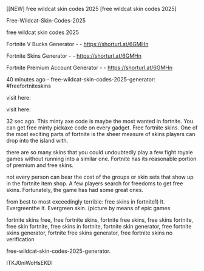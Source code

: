 [[NEW] free wildcat skin codes 2025 [free wildcat skin codes 2025]

Free-Wildcat-Skin-Codes-2025

free wildcat skin codes 2025

Fortnite V Bucks Generator - - https://shorturl.at/6GMHn

Fortnite Skins Generator - - https://shorturl.at/6GMHn

Fortnite Premium Account Generator - - https://shorturl.at/6GMHn

40 minutes ago - free-wildcat-skin-codes-2025-generator: #freefortniteskins

visit here:

visit here:

32 sec ago. This minty axe code is maybe the most wanted in fortnite. You can get free minty pickaxe code on every gadget. Free fortnite skins. One of the most exciting parts of fortnite is the sheer measure of skins players can drop into the island with.

there are so many skins that you could undoubtedly play a few fight royale games without running into a similar one. Fortnite has its reasonable portion of premium and free skins.

not every person can bear the cost of the groups or skin sets that show up in the fortnite item shop. A few players search for freedoms to get free skins. Fortunately, the game has had some great ones.

from best to most exceedingly terrible: free skins in fortnite1) lt. Evergreenthe lt. Evergreen skin. (picture by means of epic games

fortnite skins free, free fortnite skins, fortnite free skins, free skins fortnite, free skin fortnite, free skins in fortnite, fortnite skin generator, free fortnite skins generator, fortnite free skins generator, free fortnite skins no verification

free-wildcat-skin-codes-2025-generator.

ITKJ0niWoHsEKDI

